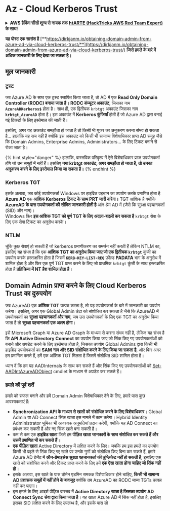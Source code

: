 # Az - Cloud Kerberos Trust

<details>

<summary><strong>AWS हैकिंग सीखें शून्य से नायक तक</strong> <a href="https://training.hacktricks.xyz/courses/arte"><strong>htARTE (HackTricks AWS Red Team Expert)</strong></a><strong> के साथ!</strong></summary>

HackTricks का समर्थन करने के अन्य तरीके:

* यदि आप अपनी **कंपनी का विज्ञापन HackTricks में देखना चाहते हैं** या **HackTricks को PDF में डाउनलोड करना चाहते हैं** तो [**सब्सक्रिप्शन प्लान्स**](https://github.com/sponsors/carlospolop) देखें!
* [**आधिकारिक PEASS & HackTricks स्वैग**](https://peass.creator-spring.com) प्राप्त करें
* [**The PEASS Family**](https://opensea.io/collection/the-peass-family) की खोज करें, हमारा विशेष [**NFTs**](https://opensea.io/collection/the-peass-family) संग्रह
* 💬 [**Discord group**](https://discord.gg/hRep4RUj7f) में **शामिल हों** या [**telegram group**](https://t.me/peass) में या **Twitter** 🐦 पर मुझे **फॉलो** करें [**@carlospolopm**](https://twitter.com/carlospolopm)**.**
* **HackTricks** को अपनी हैकिंग ट्रिक्स साझा करके PRs सबमिट करें [**HackTricks**](https://github.com/carlospolop/hacktricks) और [**HackTricks Cloud**](https://github.com/carlospolop/hacktricks-cloud) github repos में.

</details>

**यह पोस्ट एक सारांश है** [**https://dirkjanm.io/obtaining-domain-admin-from-azure-ad-via-cloud-kerberos-trust/**](https://dirkjanm.io/obtaining-domain-admin-from-azure-ad-via-cloud-kerberos-trust/) **जिसे हमले के बारे में अधिक जानकारी के लिए देखा जा सकता है।**

## मूल जानकारी

### ट्रस्ट

जब Azure AD के साथ एक ट्रस्ट स्थापित किया जाता है, तो AD में एक **Read Only Domain Controller (RODC) बनाया जाता है।** **RODC कंप्यूटर अकाउंट**, जिसका नाम **`AzureADKerberos$`** होता है। साथ ही, एक द्वितीयक `krbtgt` अकाउंट जिसका नाम **`krbtgt_AzureAD`** होता है। इस अकाउंट में **Kerberos कुंजियाँ** होती हैं जो Azure AD द्वारा बनाई गई टिकटों के लिए इस्तेमाल की जाती हैं।

इसलिए, अगर यह अकाउंट समझौता हो जाता है तो किसी भी यूजर का अनुकरण करना संभव हो सकता है... हालांकि यह सच नहीं है क्योंकि इस अकाउंट को किसी भी सामान्य विशेषाधिकार प्राप्त AD समूह जैसे कि Domain Admins, Enterprise Admins, Administrators... के लिए टिकट बनाने से रोका जाता है।

{% hint style="danger" %}
हालांकि, वास्तविक परिदृश्य में ऐसे विशेषाधिकार प्राप्त उपयोगकर्ता होंगे जो उन समूहों में नहीं हैं। इसलिए **नया krbtgt अकाउंट, अगर समझौता हो जाता है, तो उनका अनुकरण करने के लिए इस्तेमाल किया जा सकता है।**
{% endhint %}

### Kerberos TGT

इसके अलावा, जब कोई उपयोगकर्ता Windows पर हाइब्रिड पहचान का उपयोग करके प्रमाणित होता है **Azure AD** एक **आंशिक Kerberos टिकट के साथ PRT जारी करेगा।** TGT आंशिक है क्योंकि **AzureAD के पास उपयोगकर्ता की सीमित जानकारी होती है** ऑन-प्रेम AD में (जैसे कि सुरक्षा पहचानकर्ता (SID) और नाम)।\
Windows फिर **इस आंशिक TGT को पूर्ण TGT के लिए अदला-बदली कर सकता है** `krbtgt` सेवा के लिए एक सेवा टिकट का अनुरोध करके।&#x20;

### NTLM

चूंकि कुछ सेवाएं हो सकती हैं जो kerberos प्रमाणीकरण का समर्थन नहीं करती हैं लेकिन NTLM का, इसलिए यह संभव है कि एक **आंशिक TGT का अनुरोध किया जाए जो एक द्वितीयक `krbtgt`** कुंजी का उपयोग करके हस्ताक्षरित होता है जिसमें **`KERB-KEY-LIST-REQ`** फ़ील्ड **PADATA** भाग के अनुरोध में शामिल होता है और फिर एक पूर्ण TGT प्राप्त करने के लिए जो प्राथमिक `krbtgt` कुंजी के साथ हस्ताक्षरित होता है **प्रतिक्रिया में NT हैश शामिल होता है**।

## Domain Admin प्राप्त करने के लिए Cloud Kerberos Trust का दुरुपयोग <a href="#abusing-cloud-kerberos-trust-to-obtain-domain-admin" id="abusing-cloud-kerberos-trust-to-obtain-domain-admin"></a>

जब AzureAD एक **आंशिक TGT** उत्पन्न करता है, तो यह उपयोगकर्ता के बारे में जानकारी का उपयोग करेगा। इसलिए, अगर एक Global Admin डेटा को संशोधित कर सकता है जैसे कि AzureAD में उपयोगकर्ता का **सुरक्षा पहचानकर्ता और नाम**, जब उस उपयोगकर्ता के लिए एक TGT का अनुरोध किया जाता है तो **सुरक्षा पहचानकर्ता एक अलग होगा**।

इसे Microsoft Graph या Azure AD Graph के माध्यम से करना संभव नहीं है, लेकिन यह संभव है कि **API Active Directory Connect** का उपयोग किया जाए जो सिंक किए गए उपयोगकर्ताओं को बनाने और अपडेट करने के लिए इस्तेमाल होता है, जिसका उपयोग Global Admins द्वारा किसी भी हाइब्रिड उपयोगकर्ता का **SAM नाम और SID संशोधित करने के लिए किया जा सकता है**, और फिर अगर हम प्रमाणित करते हैं, हमें एक आंशिक TGT मिलता है जिसमें संशोधित SID शामिल होता है।

ध्यान दें कि हम यह AADInternals के साथ कर सकते हैं और सिंक किए गए उपयोगकर्ताओं को [Set-AADIntAzureADObject](https://aadinternals.com/aadinternals/#set-aadintazureadobject-a) cmdlet के माध्यम से अपडेट कर सकते हैं।

### हमले की पूर्व शर्तें <a href="#attack-prerequisites" id="attack-prerequisites"></a>

हमले को सफल बनाने और हमें Domain Admin विशेषाधिकार देने के लिए, हमारे पास कुछ आवश्यकताएं हैं:

* **Synchronization API के माध्यम से खातों को संशोधित करने के लिए विशेषाधिकार**। Global Admin या AD Connect सिंक खाता इस मामले में काम करेगा। Hybrid Identity Administrator भूमिका भी आवश्यक अनुमतियां प्रदान करेगी, क्योंकि यह AD Connect का प्रबंधन कर सकती है और नए सिंक खाते बना सकती है।
* कम से कम एक **हाइब्रिड खाता** जिसे हम **पीड़ित खाता जानकारी के साथ संशोधित कर सकते हैं और उसमें प्रमाणित भी कर सकते हैं**।
* **एक पीड़ित खाता** Active Directory में लक्षित करने के लिए। जबकि हम इस हमले का उपयोग किसी भी पहले से सिंक किए गए खाते पर उनके गुणों को संशोधित किए बिना कर सकते हैं, हमारे Azure AD टेनेंट में **ऑन-प्रेमाइसेस सुरक्षा पहचानकर्ता की डुप्लिकेट नहीं हो सकती है**, इसलिए एक खाते को संशोधित करने और टिकट प्राप्त करने के लिए हमें **एक ऐसा खाता होना चाहिए जो सिंक नहीं हो**।
* इसके अलावा, इस खाते के पास डोमेन एडमिन समकक्ष विशेषाधिकार होने चाहिए, **किसी भी सामान्य AD प्रशासक समूहों में नहीं होने के बावजूद** क्योंकि तब AzureAD का RODC मान्य TGTs उत्पन्न नहीं कर पाएगा।
* इस हमले के लिए आदर्श पीड़ित वास्तव में **Active Directory खाता है जिसका उपयोग AD Connect Sync सेवा द्वारा किया जाता है**। यह खाता Azure AD में सिंक नहीं होता है, इसलिए इसका SID लक्षित करने के लिए उपलब्ध है, और इसके पास डो
